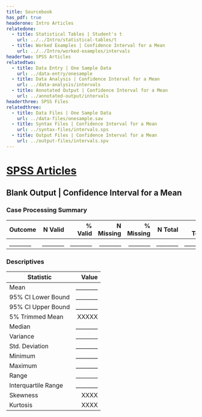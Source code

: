 ```yaml
---
title: Sourcebook
has_pdf: true
headerone: Intro Articles
relatedone:
  - title: Statistical Tables | Student's t
    url: ../../Intro/statistical-tables/t
  - title: Worked Examples | Confidence Interval for a Mean
    url: ../../Intro/worked-examples/intervals
headertwo: SPSS Articles
relatedtwo:
  - title: Data Entry | One Sample Data
    url: ../data-entry/onesample
  - title: Data Analysis | Confidence Interval for a Mean
    url: ../data-analysis/intervals
  - title: Annotated Output | Confidence Interval for a Mean
    url: ../annotated-output/intervals
headerthree: SPSS Files
relatedthree:
  - title: Data Files | One Sample Data
    url: ../data-files/onesample.sav
  - title: Syntax Files | Confidence Interval for a Mean
    url: ../syntax-files/intervals.sps
  - title: Output Files | Confidence Interval for a Mean
    url: ../output-files/intervals.spv
---
```


# [SPSS Articles](../index.md)

## Blank Output | Confidence Interval for a Mean

### Case Processing Summary

| Outcome | N Valid | % Valid | N Missing | % Missing | N Total | % Total |
|---------|--------:|--------:|----------:|----------:|--------:|--------:|
| ________   | ________   | ________   | ________     | ________     | ________   | ________   |

### Descriptives

| Statistic                | Value   |
|--------------------------|--------:|
| Mean                     | ________   |
| 95% CI Lower Bound       | ________   |
| 95% CI Upper Bound       | ________   |
| 5% Trimmed Mean          | XXXXX   |
| Median                   | ________   |
| Variance                 | ________   |
| Std. Deviation           | ________   |
| Minimum                  | ________   |
| Maximum                  | ________   |
| Range                    | ________   |
| Interquartile Range      | ________   |
| Skewness                 | XXXX    |
| Kurtosis                 | XXXX    |
